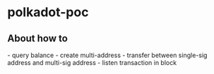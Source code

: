 # polkadot-poc

<h2>About how to</h2>
- query balance
- create multi-address
- transfer between single-sig address and multi-sig address
- listen transaction in block
